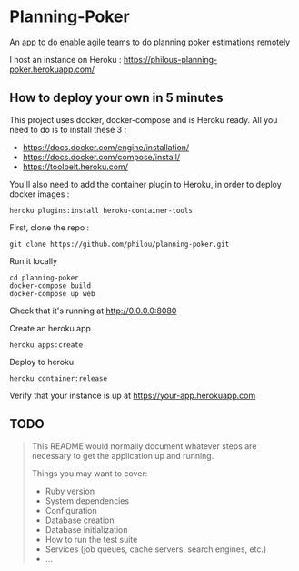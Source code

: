 # Planning-Poker

An app to do enable agile teams to do planning poker estimations remotely

I host an instance on Heroku : https://philous-planning-poker.herokuapp.com/

## How to deploy your own in 5 minutes

This project uses docker, docker-compose and is Heroku ready. All you need to do is to install these 3 :

* https://docs.docker.com/engine/installation/
* https://docs.docker.com/compose/install/
* https://toolbelt.heroku.com/

You'll also need to add the container plugin to Heroku, in order to deploy docker images :
```
heroku plugins:install heroku-container-tools
```

First, clone the repo :
```
git clone https://github.com/philou/planning-poker.git
```

Run it locally
```
cd planning-poker
docker-compose build
docker-compose up web
```
Check that it's running at http://0.0.0.0:8080

Create an heroku app
```
heroku apps:create
```

Deploy to heroku
```
heroku container:release
```

Verify that your instance is up at https://your-app.herokuapp.com

## TODO
> This README would normally document whatever steps are necessary to get the
> application up and running.
>
> Things you may want to cover:
>
> * Ruby version
> * System dependencies
> * Configuration
> * Database creation
> * Database initialization
> * How to run the test suite
> * Services (job queues, cache servers, search engines, etc.)
> * ...
